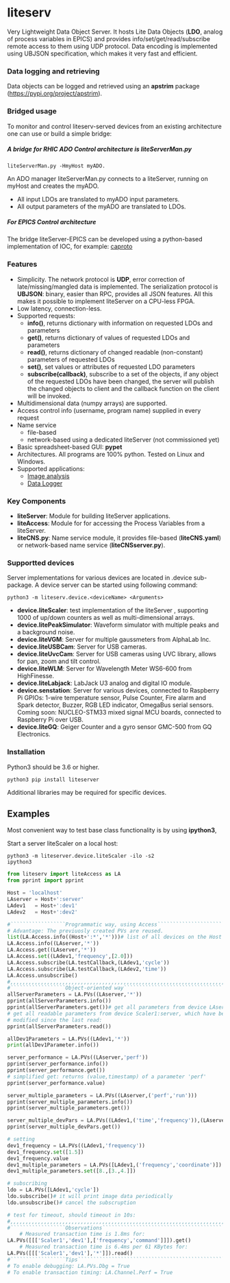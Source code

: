 # liteserv
Very Lightweight Data Object Server. 
It hosts Lite Data Objects (**LDO**, analog of process variables in 
EPICS) and provides info/set/get/read/subscribe remote access to them using 
UDP protocol. Data encoding is implemented using UBJSON specification, 
which makes it very fast and efficient.

### Data logging and retrieving
Data objects can be logged and retrieved using an **apstrim** package (https://pypi.org/project/apstrim).

### Bridged usage
To monitor and control liteserv-served devices from an existing architecture 
one can use or build a simple bridge:
##### A bridge for RHIC ADO Control architecture is liteServerMan.py
    liteServerMan.py -HmyHost myADO.
An ADO manager liteServerMan.py connects to a liteServer, running on myHost and 
creates the myADO. 
  - All input LDOs are translated to myADO input parameters.
  - All output parameters of the myADO are translated to LDOs.

##### For EPICS Control architecture
The bridge liteServer-EPICS can be developed using a python-based implementation of IOC, for example:
[caproto](https://nsls-ii.github.io/caproto/)

### Features
 - Simplicity. The network protocol is **UDP**, error correction of 
late/missing/mangled data is
implemented. The serialization protocol is **UBJSON**: binary, easier than RPC, 
provides all JSON features. All this makes it possible to implement liteServer 
on a CPU-less FPGA.
 - Low latency, connection-less.
 - Supported requests:
   - **info()**, returns dictionary with information on requested LDOs and 
   parameters
   - **get()**, returns dictionary of values of requested LDOs and parameters
   - **read()**, returns dictionary of changed readable (non-constant) 
   parameters of requested LDOs
   - **set()**, set values or attributes of requested LDO parameters
   - **subscribe(callback)**, subscribe to a set of the objects, if any object 
of the requested LDOs have been changed, the server will publish the changed 
objects to client and the callback function on the client will be invoked.
 - Multidimensional data (numpy arrays) are supported.
 - Access control info (username, program name) supplied in every request
 - Name service
   - file-based
   - network-based using a dedicated liteServer  (not commissioned yet)
 - Basic spreadsheet-based GUI: **pypet**
 - Architectures. All programs are 100% python. Tested on Linux and Windows.
 - Supported applications:
   - [Image analysis](https://github.com/ASukhanov/Imagin)
   - [Data Logger](https://github.com/ASukhanov/apstrim)

### Key Components
- **liteServer**: Module for building liteServer applications.
- **liteAccess**: Module for for accessing the Process Variables from a liteServer.
- **liteCNS.py**: Name service module, it provides file-based (**liteCNS.yaml**) or network-based name service (**liteCNSserver.py**).

### Supportted devices
Server implementations for various devices are located in .device sub-package. 
A device server can be started using following command:

    python3 -m liteserv.device.<deviceName> <Arguments>

- **device.liteScaler**: test implementation of the liteServer
, supporting 1000 of up/down counters as well as multi-dimensional arrays.
- **device.litePeakSimulator**: Waveform simulator with multiple peaks and
a background noise.
- **device.liteVGM**: Server for multiple gaussmeters from AlphaLab Inc.
- **device.liteUSBCam**: Server for USB cameras.
- **device.liteUvcCam**: Server for USB cameras using UVC library, allows for 
pan, zoom and tilt control.
- **device.liteWLM**: Server for Wavelength Meter WS6-600 from HighFinesse.
- **device.liteLabjack**: LabJack U3 analog and digital IO module.
- **device.senstation**: Server for various devices, connected to Raspberry Pi
GPIOs: 1-wire temperature sensor, Pulse Counter, Fire alarm and Spark detector,
Buzzer, RGB LED indicator, OmegaBus serial sensors. Coming soon: NUCLEO-STM33 
mixed signal MCU boards, connected to Raspberry Pi over USB.
- **device.liteGQ**: Geiger Counter and a gyro sensor GMC-500 from GQ Electronics.

### Installation
Python3 should be 3.6 or higher.

    python3 pip install liteserver

Additional libraries may be required for specific devices.

## Examples
Most convenient way to test base class functionality is by using **ipython3**, 

Start a server liteScaler on a local host:

    python3 -m liteserver.device.liteScaler -ilo -s2
    ipython3

```python
from liteserv import liteAccess as LA 
from pprint import pprint

Host = 'localhost'
LAserver = Host+':server'
LAdev1   = Host+':dev1'
LAdev2   = Host+':dev2'

#``````````````````Programmatic way, using Access`````````````````````````````
# Advantage: The previuosly created PVs are reused.
list(LA.Access.info((Host+':*','*')))# list of all devices on the Host
LA.Access.info((LAserver,'*'))
LA.Access.get((LAserver,'*'))
LA.Access.set((LAdev1,'frequency',[2.0]))
LA.Access.subscribe(LA.testCallback,(LAdev1,'cycle'))
LA.Access.subscribe(LA.testCallback,(LAdev2,'time'))
LA.Access.unsubscribe()
#,,,,,,,,,,,,,,,,,,,,,,,,,,,,,,,,,,,,,,,,,,,,,,,,,,,,,,,,,,,,,,,,,,,,,,,,,,,,,	
#``````````````````Object-oriented way````````````````````````````````````````
allServerParameters = LA.PVs((LAserver,'*'))
pprint(allServerParameters.info())
pprint(allServerParameters.get())# get all parameters from device LAserver
# get all readable parameters from device Scaler1:server, which have been 
# modified since the last read:
pprint(allServerParameters.read())

allDev1Parameters = LA.PVs((LAdev1,'*'))
print(allDev1Parameter.info())

server_performance = LA.PVs((LAserver,'perf'))
pprint(server_performance.info())
pprint(server_performance.get())
# simplified get: returns (value,timestamp) of a parameter 'perf' 
pprint(server_performance.value)

server_multiple_parameters = LA.PVs((LAserver,('perf','run')))
pprint(server_multiple_parameters.info())
pprint(server_multiple_parameters.get())

server_multiple_devPars = LA.PVs((LAdev1,('time','frequency')),(LAserver,('statistics','perf'))
pprint(server_multiple_devPars.get())

# setting
dev1_frequency = LA.PVs((LAdev1,'frequency'))
dev1_frequency.set([1.5])
dev1_frequency.value
dev1_multiple_parameters = LA.PVs([LAdev1,('frequency','coordinate')])
dev1_multiple_parameters.set([8.,[3.,4.]])

# subscribing
ldo = LA.PVs([LAdev1,'cycle'])
ldo.subscribe()# it will print image data periodically
ldo.unsubscribe()# cancel the subscruption

# test for timeout, should timeout in 10s:
#,,,,,,,,,,,,,,,,,,,,,,,,,,,,,,,,,,,,,,,,,,,,,,,,,,,,,,,,,,,,,,,,,,,,,,,,,,,,,
#``````````````````Observations```````````````````````````````````````````````
    # Measured transaction time is 1.8ms for:
LA.PVs([[['Scaler1','dev1'],['frequency','command']]]).get()
    # Measured transaction time is 6.4ms per 61 KBytes for:
LA.PVs([[['Scaler1','dev1'],'*']]).read() 
#``````````````````Tips```````````````````````````````````````````````````````
# To enable debugging: LA.PVs.Dbg = True
# To enable transaction timing: LA.Channel.Perf = True
```
